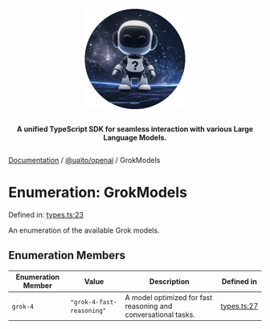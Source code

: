 <div style="display:flex; flex-direction:column; align-items:center;">
<p align="center">
  <img src="../UAITO.png" alt="UAITO Logo" width="200"/>
</p>

<p align="center">
  <strong>A unified TypeScript SDK for seamless interaction with various Large Language Models.</strong>
</p>
</div>

[Documentation](README.md) / [@uaito/openai](@uaito.openai.md) / GrokModels

# Enumeration: GrokModels

Defined in: [types.ts:23](https://github.com/elribonazo/uaito/blob/04309312147c13e296b527f56b609459b13e7903/packages/openai/src/types.ts#L23)

An enumeration of the available Grok models.

## Enumeration Members

| Enumeration Member | Value | Description | Defined in |
| ------ | ------ | ------ | ------ |
| <a id="grok-4"></a> `grok-4` | `"grok-4-fast-reasoning"` | A model optimized for fast reasoning and conversational tasks. | [types.ts:27](https://github.com/elribonazo/uaito/blob/04309312147c13e296b527f56b609459b13e7903/packages/openai/src/types.ts#L27) |
